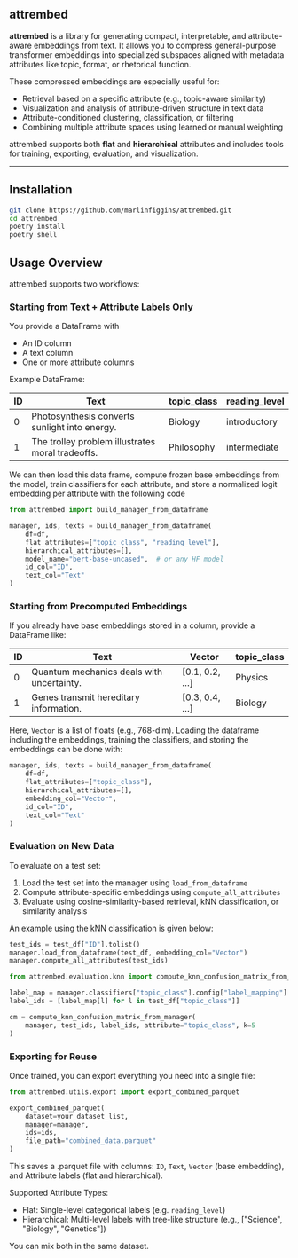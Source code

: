 ## attrembed

**attrembed** is a library for generating compact, interpretable, and attribute-aware embeddings from text. It allows you to compress general-purpose transformer embeddings into specialized subspaces aligned with metadata attributes like topic, format, or rhetorical function.

These compressed embeddings are especially useful for:

- Retrieval based on a specific attribute (e.g., topic-aware similarity)
- Visualization and analysis of attribute-driven structure in text data
- Attribute-conditioned clustering, classification, or filtering
- Combining multiple attribute spaces using learned or manual weighting

attrembed supports both **flat** and **hierarchical** attributes and includes tools for training, exporting, evaluation, and visualization.

---

## Installation

```bash
git clone https://github.com/marlinfiggins/attrembed.git
cd attrembed
poetry install
poetry shell
```

## Usage Overview

attrembed supports two workflows:

### Starting from Text + Attribute Labels Only

You provide a DataFrame with
- An ID column
- A text column
- One or more attribute columns

Example DataFrame:

| ID | Text                                           | topic_class | reading_level  |
|----|------------------------------------------------|-------------|----------------|
| 0  | Photosynthesis converts sunlight into energy. | Biology     | introductory   |
| 1  | The trolley problem illustrates moral tradeoffs. | Philosophy  | intermediate   |

We can then load this data frame, compute frozen base embeddings from the model, train classifiers for each attribute, and store a normalized logit embedding per attribute with the following code

```python
from attrembed import build_manager_from_dataframe

manager, ids, texts = build_manager_from_dataframe(
    df=df,
    flat_attributes=["topic_class", "reading_level"],
    hierarchical_attributes=[],
    model_name="bert-base-uncased",  # or any HF model
    id_col="ID",
    text_col="Text"
)
```

### Starting from Precomputed Embeddings

If you already have base embeddings stored in a column, provide a DataFrame like:

| ID | Text                                        | Vector            | topic_class |
|----|---------------------------------------------|-------------------|-------------|
| 0  | Quantum mechanics deals with uncertainty.   | [0.1, 0.2, …]     | Physics     |
| 1  | Genes transmit hereditary information.      | [0.3, 0.4, …]     | Biology     |

Here, `Vector` is a list of floats (e.g., 768-dim). Loading the dataframe including the embeddings, training the classifiers, and storing the embeddings can be done with:

```python
manager, ids, texts = build_manager_from_dataframe(
    df=df,
    flat_attributes=["topic_class"],
    hierarchical_attributes=[],
    embedding_col="Vector",
    id_col="ID",
    text_col="Text"
)
```

### Evaluation on New Data

To evaluate on a test set:

1. Load the test set into the manager using `load_from_dataframe`
2. Compute attribute-specific embeddings using `compute_all_attributes`
3. Evaluate using cosine-similarity-based retrieval, kNN classification, or similarity analysis

An example using the kNN classification is given below:

```python
test_ids = test_df["ID"].tolist()
manager.load_from_dataframe(test_df, embedding_col="Vector")
manager.compute_all_attributes(test_ids)

from attrembed.evaluation.knn import compute_knn_confusion_matrix_from_manager

label_map = manager.classifiers["topic_class"].config["label_mapping"]
label_ids = [label_map[l] for l in test_df["topic_class"]]

cm = compute_knn_confusion_matrix_from_manager(
    manager, test_ids, label_ids, attribute="topic_class", k=5
)

```

### Exporting for Reuse

Once trained, you can export everything you need into a single file:

```python
from attrembed.utils.export import export_combined_parquet

export_combined_parquet(
    dataset=your_dataset_list,
    manager=manager,
    ids=ids,
    file_path="combined_data.parquet"
)
```

This saves a .parquet file with columns: `ID`, `Text`, `Vector` (base embedding), and Attribute labels (flat and hierarchical).

Supported Attribute Types:
- Flat: Single-level categorical labels (e.g. `reading_level`)
- Hierarchical: Multi-level labels with tree-like structure (e.g., ["Science", "Biology", "Genetics"])

You can mix both in the same dataset.
